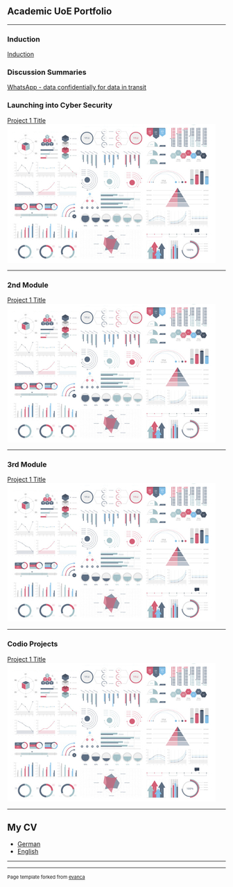 ## Academic UoE Portfolio

---
### Induction 
[Induction](/Induction.md)

### Discussion Summaries
[WhatsApp - data confidentially for data in transit](/Unit1.md)

### Launching into Cyber Security 

[Project 1 Title](/sample_page)
<img src="images/dummy_thumbnail.jpg?raw=true"/>

---
### 2nd Module 

[Project 1 Title](/sample_page)
<img src="images/dummy_thumbnail.jpg?raw=true"/>

---
### 3rd Module 

[Project 1 Title](/sample_page)
<img src="images/dummy_thumbnail.jpg?raw=true"/>

---
### Codio Projects 

[Project 1 Title](/sample_page)
<img src="images/dummy_thumbnail.jpg?raw=true"/>
          
---

## My CV  

- [German](/pdf/CV_Linhoff.pdf)
- [English](http://example.com/)

---




---
<p style="font-size:11px">Page template forked from <a href="https://github.com/evanca/quick-portfolio">evanca</a></p>
<!-- Remove above link if you don't want to attibute -->

